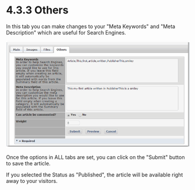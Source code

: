 # 4.3.3 Others

In this tab you can make changes to your "Meta Keywords" and "Meta Description" which are useful for Search Engines.

![](../../.gitbook/assets/others1.png)

Once the options in ALL tabs are set, you can click on the "Submit" button to save the article.

If you selected the Status as "Published", the article will be available right away to your visitors.

